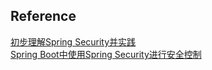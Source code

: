 
## Reference  
[初步理解Spring Security并实践](https://www.jianshu.com/p/e6655328b211)   
[Spring Boot中使用Spring Security进行安全控制](http://blog.didispace.com/springbootsecurity/)
